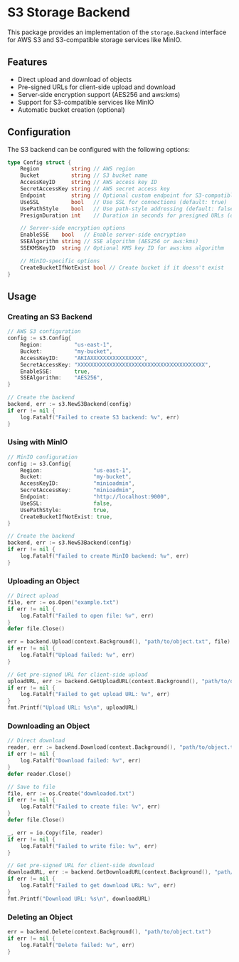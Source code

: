 # S3 Storage Backend

This package provides an implementation of the `storage.Backend` interface for AWS S3 and S3-compatible storage services like MinIO.

## Features

- Direct upload and download of objects
- Pre-signed URLs for client-side upload and download
- Server-side encryption support (AES256 and aws:kms)
- Support for S3-compatible services like MinIO
- Automatic bucket creation (optional)

## Configuration

The S3 backend can be configured with the following options:

```go
type Config struct {
    Region          string // AWS region
    Bucket          string // S3 bucket name
    AccessKeyID     string // AWS access key ID
    SecretAccessKey string // AWS secret access key
    Endpoint        string // Optional custom endpoint for S3-compatible services
    UseSSL          bool   // Use SSL for connections (default: true)
    UsePathStyle    bool   // Use path-style addressing (default: false)
    PresignDuration int    // Duration in seconds for presigned URLs (default: 3600)

    // Server-side encryption options
    EnableSSE    bool   // Enable server-side encryption
    SSEAlgorithm string // SSE algorithm (AES256 or aws:kms)
    SSEKMSKeyID  string // Optional KMS key ID for aws:kms algorithm

    // MinIO-specific options
    CreateBucketIfNotExist bool // Create bucket if it doesn't exist
}
```

## Usage

### Creating an S3 Backend

```go
// AWS S3 configuration
config := s3.Config{
    Region:          "us-east-1",
    Bucket:          "my-bucket",
    AccessKeyID:     "AKIAXXXXXXXXXXXXXXXX",
    SecretAccessKey: "XXXXXXXXXXXXXXXXXXXXXXXXXXXXXXXXXXXXXXXX",
    EnableSSE:       true,
    SSEAlgorithm:    "AES256",
}

// Create the backend
backend, err := s3.NewS3Backend(config)
if err != nil {
    log.Fatalf("Failed to create S3 backend: %v", err)
}
```

### Using with MinIO

```go
// MinIO configuration
config := s3.Config{
    Region:                "us-east-1",
    Bucket:                "my-bucket",
    AccessKeyID:           "minioadmin",
    SecretAccessKey:       "minioadmin",
    Endpoint:              "http://localhost:9000",
    UseSSL:                false,
    UsePathStyle:          true,
    CreateBucketIfNotExist: true,
}

// Create the backend
backend, err := s3.NewS3Backend(config)
if err != nil {
    log.Fatalf("Failed to create MinIO backend: %v", err)
}
```

### Uploading an Object

```go
// Direct upload
file, err := os.Open("example.txt")
if err != nil {
    log.Fatalf("Failed to open file: %v", err)
}
defer file.Close()

err = backend.Upload(context.Background(), "path/to/object.txt", file)
if err != nil {
    log.Fatalf("Upload failed: %v", err)
}

// Get pre-signed URL for client-side upload
uploadURL, err := backend.GetUploadURL(context.Background(), "path/to/object.txt")
if err != nil {
    log.Fatalf("Failed to get upload URL: %v", err)
}
fmt.Printf("Upload URL: %s\n", uploadURL)
```

### Downloading an Object

```go
// Direct download
reader, err := backend.Download(context.Background(), "path/to/object.txt")
if err != nil {
    log.Fatalf("Download failed: %v", err)
}
defer reader.Close()

// Save to file
file, err := os.Create("downloaded.txt")
if err != nil {
    log.Fatalf("Failed to create file: %v", err)
}
defer file.Close()

_, err = io.Copy(file, reader)
if err != nil {
    log.Fatalf("Failed to write file: %v", err)
}

// Get pre-signed URL for client-side download
downloadURL, err := backend.GetDownloadURL(context.Background(), "path/to/object.txt")
if err != nil {
    log.Fatalf("Failed to get download URL: %v", err)
}
fmt.Printf("Download URL: %s\n", downloadURL)
```

### Deleting an Object

```go
err = backend.Delete(context.Background(), "path/to/object.txt")
if err != nil {
    log.Fatalf("Delete failed: %v", err)
}
```
